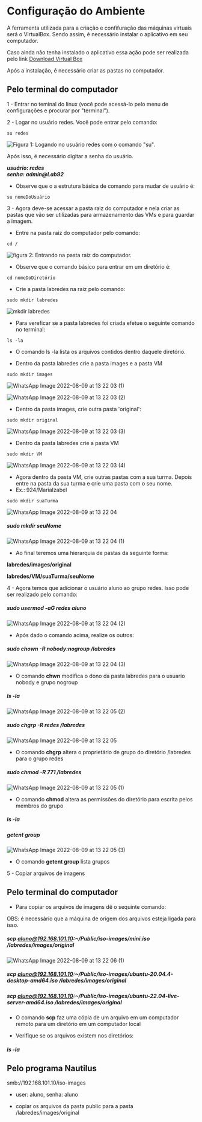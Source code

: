# Configuração do Ambiente


A ferramenta utilizada para a criação e confifuração das máquinas virtuais será o VirtualBox. Sendo assim, é necessário instalar o aplicativo em seu computador.

Caso ainda não tenha instalado o aplicativo essa ação pode ser realizada pelo link [Download Virtual Box](https://www.virtualbox.org/wiki/Downloads)

Após a instalação, é necessário criar as pastas no computador.

## Pelo terminal do computador

1 - Entrar no teminal do linux (você pode acessá-lo pelo menu de configurações e procurar por "terminal").

2 - Logar no usuário redes. Você pode entrar pelo comando:

```shell
su redes
```
![Figura 1: Logando no usuário redes com o comando "su".](https://user-images.githubusercontent.com/98924290/183898793-dc7d84a8-7a30-43d2-ba81-4942b2347bcf.jpeg)

 Após isso, é necessário digitar a senha do usuário.

***usuário: redes***    
***senha: admin@Lab92***

- Observe que o a estrutura básica de comando para mudar de usuário é:

```shell
su nomeDoUsuário
```
3 - Agora deve-se acessar a pasta raiz do computador e nela criar as pastas que vão ser utilizadas para armazenamento das VMs e para guardar a imagem.

- Entre na pasta raiz do computador pelo comando:

```shell
cd /
```
![figura 2: Entrando na pasta raiz do computador.](https://user-images.githubusercontent.com/98924290/183899295-8c50c53c-b3ba-4d87-8904-13fdd01b6715.png)

- Observe que o comando básico para entrar em um diretório é:

```shell
cd nomeDoDiretório
```
- Crie a pasta labredes na raiz pelo comando:

```shell
sudo mkdir labredes
```
![mkdir labredes](https://user-images.githubusercontent.com/98924290/183906175-9db52f98-cb48-46fc-8589-e495ee8fb345.jpeg)

- Para vereficar se a pasta labredes foi criada efetue o seguinte comando no terminal:

```shell
ls -la
```
- O comando ls -la lista os arquivos contidos dentro daquele diretório.

- Dentro da pasta labredes crie a pasta images e a pasta VM

```shell
sudo mkdir images
```
![WhatsApp Image 2022-08-09 at 13 22 03 (1)](https://user-images.githubusercontent.com/98924290/183906253-797dcd18-e695-4a18-add7-f3ad779bce49.jpeg)

![WhatsApp Image 2022-08-09 at 13 22 03 (2)](https://user-images.githubusercontent.com/98924290/183906258-9a7dbb02-2200-47be-bfec-873c93c759e4.jpeg)

- Dentro da pasta images, crie outra pasta 'original':

```shell
sudo mkdir original
```
![WhatsApp Image 2022-08-09 at 13 22 03 (3)](https://user-images.githubusercontent.com/98924290/183906295-07ad6b53-be07-42ba-951c-930e34381571.jpeg)

- Dentro da pasta labredes crie a pasta VM

```shell
sudo mkdir VM
```
![WhatsApp Image 2022-08-09 at 13 22 03 (4)](https://user-images.githubusercontent.com/98924290/183906337-a542f203-030f-4eb6-ae5e-11faa4625e31.jpeg)

- Agora dentro da pasta VM, crie outras pastas com a sua turma. Depois entre na pasta da sua turma e crie uma pasta com o seu nome.
- Ex.: 924/MariaIzabel

```shell
sudo mkdir suaTurma
```
![WhatsApp Image 2022-08-09 at 13 22 04](https://user-images.githubusercontent.com/98924290/183906673-59a3e64c-f87c-43d5-a844-663ca84a1155.jpeg)

##### sudo mkdir seuNome

![WhatsApp Image 2022-08-09 at 13 22 04 (1)](https://user-images.githubusercontent.com/98924290/183906704-4fd1ed47-de97-40f3-baaa-faf46d413286.jpeg)

- Ao final teremos uma hierarquia de pastas da seguinte forma:
  
**labredes/images/original**

**labredes/VM/suaTurma/seuNome**
  
 4 - Agora temos que adicionar o usuário aluno ao grupo redes. Isso pode ser realizado pelo comando:
  
 #####  sudo usermod -aG redes aluno
 
 ![WhatsApp Image 2022-08-09 at 13 22 04 (2)](https://user-images.githubusercontent.com/98924290/183907963-35efb58d-d1e0-41c1-adda-df6969c5c9c0.jpeg)

 - Após dado o comando acima, realize os outros: 
  
 ##### sudo chown -R nobody:nogroup /labredes
 
![WhatsApp Image 2022-08-09 at 13 22 04 (3)](https://user-images.githubusercontent.com/98924290/183908240-8fd39af9-b23f-43ac-9371-73136faa7d05.jpeg)

 - O comando **chwn** modifica o dono da pasta labredes para o usuario nobody e grupo nogroup
  
 ##### ls -la
 
![WhatsApp Image 2022-08-09 at 13 22 05 (2)](https://user-images.githubusercontent.com/98924290/183909198-71de72eb-5033-450e-864b-bdcac6b80d63.jpeg)

 ##### sudo chgrp -R redes /labredes
 
![WhatsApp Image 2022-08-09 at 13 22 05](https://user-images.githubusercontent.com/98924290/183908419-079ad288-75f5-41f4-b65e-38e20e7ea013.jpeg)

 - O comando **chgrp** altera o proprietário de grupo do diretório /labredes para o grupo redes
  
 ##### sudo chmod -R 771 /labredes 
 
![WhatsApp Image 2022-08-09 at 13 22 05 (1)](https://user-images.githubusercontent.com/98924290/183908501-a16df337-3ced-4abc-a2e9-0dcb007f11d8.jpeg)

 - O comando **chmod** altera as permissões do diretório para escrita pelos membros do grupo
  
 ##### ls -la
  
 ##### getent group
 
  ![WhatsApp Image 2022-08-09 at 13 22 05 (3)](https://user-images.githubusercontent.com/98924290/183907018-55da3c9f-7d0a-461e-9a42-63e2707b5e61.jpeg)
 
 - O comando **getent group** lista grupos

 5 - Copiar arquivos de imagens
  
 ## Pelo terminal do computador
  
 - Para copiar os arquivos de imagens dê o sequinte comando:
  
 OBS: é necessário que a máquina de origem dos arquivos esteja ligada para isso.
  
 ##### scp aluno@192.168.101.10:~/Public/iso-images/mini.iso /labredes/images/original
 
![WhatsApp Image 2022-08-09 at 13 22 06 (1)](https://user-images.githubusercontent.com/98924290/183908820-0f58cb22-2ed6-444d-89c9-4224141e7aee.jpeg)

 ##### scp aluno@192.168.101.10:~/Public/iso-images/ubuntu-20.04.4-desktop-amd64.iso /labredes/images/original
 ##### scp aluno@192.168.101.10:~/Public/iso-images/ubuntu-22.04-live-server-amd64.iso /labredes/images/original
 
 - O comando **scp** faz uma cópia de um arquivo em um computador remoto para um diretório em um computador local
  
 - Verifique se os arquivos existem nos diretórios:
  
 ##### ls -la
  
 ## Pelo  programa Nautilus
  
  smb://192.168.101.10/iso-images
- user: aluno, senha: aluno

* copiar os arquivos da pasta public para a pasta  /labredes/images/original
